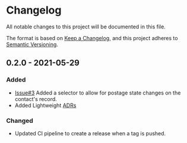 # Changelog

All notable changes to this project will be documented in this file.

The format is based on [Keep a Changelog](https://keepachangelog.com/en/1.0.0/),
and this project adheres to [Semantic Versioning](https://semver.org/spec/v2.0.0.html).

## 0.2.0 - 2021-05-29

### Added
- [Issue#3](https://github.com/crafton/NT-Postman/issues/3) Added a selector to allow for postage state changes on the contact's record.
- Added Lightweight [ADRs](https://adr.github.io/)

### Changed
- Updated CI pipeline to create a release when a tag is pushed.
